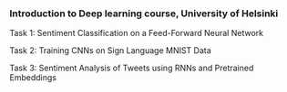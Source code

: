 ### Introduction to Deep learning course, University of Helsinki
Task 1: Sentiment Classification on a Feed-Forward Neural Network

Task 2: Training CNNs on Sign Language MNIST Data

Task 3: Sentiment Analysis of Tweets using RNNs and Pretrained Embeddings

